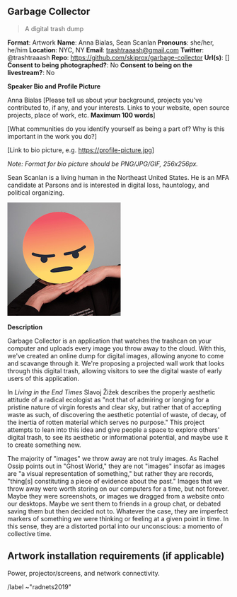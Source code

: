 ## Garbage Collector

> A digital trash dump

**Format**: Artwork
**Name**: Anna Bialas, Sean Scanlan 
**Pronouns**: she/her, he/him
**Location**: NYC, NY 
**Email**: trashtraaash@gmail.com
**Twitter**: @trashtraaash
**Repo**: https://github.com/skiprox/garbage-collector
**Url(s)**: []
**Consent to being photographed?**: No
**Consent to being on the livestream?**: No




**Speaker Bio and Profile Picture**

Anna Bialas [Please tell us about your background, projects you've contributed to, if any, and your interests. Links to your website, open source projects, place of work, etc. **Maximum 100 words**]  

[What communities do you identify yourself as being a part of? Why is this important in the work you do?]  

[Link to bio picture, e.g. https://profile-picture.jpg]  

*Note: Format for bio picture should be PNG/JPG/GIF, 256x256px.*

Sean Scanlan is a living human in the Northeast United States. He is an MFA candidate at Parsons and is interested in digital loss, hauntology, and political organizing.

![Sean Scanlan](photos/sean.jpg)




**Description**  

Garbage Collector is an application that watches the trashcan on your computer and uploads every image you throw away to the cloud. With this, we've created an online dump for digital images, allowing anyone to come and scavange through it. We're proposing a projected wall work that looks through this digital trash, allowing visitors to see the digital waste of early users of this application.

In _Living in the End Times_ Slavoj Žižek describes the properly aesthetic attitude of a radical ecologist as "not that of admiring or longing for a pristine nature of virgin forests and clear sky, but rather that of accepting waste as such, of discovering the aesthetic potential of waste, of decay, of the inertia of rotten material which serves no purpose." This project attempts to lean into this idea and give people a space to explore others' digital trash, to see its aesthetic or informational potential, and maybe use it to create something new.

The majority of "images" we throw away are not truly images. As Rachel Ossip points out in "Ghost World," they are not "images" insofar as images are "a visual representation of something," but rather they are records, "thing[s] constituting a piece of evidence about the past." Images that we throw away were worth storing on our computers for a time, but not forever. Maybe they were screenshots, or images we dragged from a website onto our desktops. Maybe we sent them to friends in a group chat, or debated saving them but then decided not to. Whatever the case, they are imperfect markers of something we were thinking or feeling at a given point in time. In this sense, they are a distorted portal into our unconscious: a momento of collective time.




## Artwork installation requirements (if applicable)  

Power, projector/screens, and network connectivity. 




/label ~"radnets2019"
